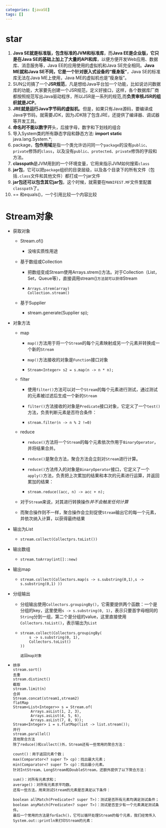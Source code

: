 ```yaml
---
categories: [javaSE]
tags: []
---
```

# star
1. **Java SE就是标准版，包含标准的JVM和标准库**，而**Java EE是企业版，它只是在Java SE的基础上加上了大量的API和库**，以便方便开发Web应用、数据库、消息服务等，Java EE的应用使用的虚拟机和Java SE完全相同。**Java ME就和Java SE不同，它是一个针对嵌入式设备的“瘦身版”**，Java SE的标准库无法在Java ME上使用，Java ME的虚拟机也是“瘦身版”。
2. SUN公司搞了一个**JSR规范**，凡是想给Java平台加一个功能，比如说访问数据库的功能，大家要先创建一个JSR规范，定义好接口，这样，各个数据库厂商都按照规范写出Java驱动程序，所以JSR是一系列的规范,而**负责审核JSR的组织就是JCP**。
3. **JRE就是运行Java字节码的虚拟机**。但是，如果只有Java源码，要编译成Java字节码，就需要JDK，因为JDK除了包含JRE，还提供了编译器、调试器等开发工具。
4.  **命名时不能以数字开**头，后接字母，数字和下划线的组合
5.  导入System类的所有静态字段和静态方法:   **import static** java.lang.System.*;
6. package，**包作用域**是指一个类允许访问同一个`package`的没有`public`、`private`修饰的`class`，以及没有`public`、`protected`、`private`修饰的字段和方法。
7. **classpath**是JVM用到的一个环境变量，它用来指示JVM如何搜索`class`
8. **jar包**，它可以把`package`组织的目录层级，以及各个目录下的所有文件（包括`.class`文件和其他文件）都打成一个jar文件
9. **jar包还可以包含其它jar包**，这个时候，就需要在`MANIFEST.MF`文件里配置`classpath`了。
10. == 和equals()，一个引用比较一个内容比较

# Stream对象

- 获取对象

  - Stream.of()

    -  没啥实质性用途 

  - 基于数组或Collection

    -  把数组变成Stream使用Arrays.strem()方法。对于Collection（List，Set，Queue等），直接调用stream()`方法就可以获得`Stream

    - ```
      Arrays.strem(array)
      Collection.stream()
      ```

  - 基于Supplier

    - stream.generate(Supplier<String> sp); 

- 对象方法

  - map

    -  `map()`方法用于将一个`Stream`的每个元素映射成另一个元素并转换成一个新的`Stream` 

    -  `map()`方法接收的对象是`Function`接口对象 

    - ```
      Stream<Integer> s2 = s.map(n -> n * n);
      ```

  - filter

    -  使用`filter()`方法可以对一个`Stream`的每个元素进行测试，通过测试的元素被过滤后生成一个新的`Stream` 
    -  `filter()`方法接收的对象是`Predicate`接口对象，它定义了一个`test()`方法，负责判断元素是否符合条件： 

    - ```
      stream.filter(n -> n % 2 !=0)
      ```

  - reduce

    - `reduce()`方法将一个`Stream`的每个元素依次作用于`BinaryOperator`，并将结果合并。

    - `reduce()`是聚合方法，聚合方法会立刻对`Stream`进行计算。

    -  `reduce()`方法传入的对象是`BinaryOperator`接口，它定义了一个`apply()`方法，负责把上次累加的结果和本次的元素进行运算，并返回累加的结果： 

    - ```
      stream.reduce((acc, n) -> acc + n); 
      ```

  -  对于`Stream`来说，对其进行转换操作*并不会触发任何计算* 

  -  而聚合操作则不一样，聚合操作会立刻促使`Stream`输出它的每一个元素，并依次纳入计算，以获得最终结果 

- 输出为List

  - ```
    stream.collect(Collectprs.toList())
    ```

- 输出数组

  - ```
    stream.toArray(int[]::new)
    ```

- 输出map

  - ```
    stream.collect(Collectors.map(s -> s.substring(0,1),s -> s.substring(0,1) ))
    ```

- 分组输出

  -  分组输出使用`Collectors.groupingBy()`，它需要提供两个函数：一个是分组的key，这里使用`s -> s.substring(0, 1)`，表示只要首字母相同的`String`分到一组，第二个是分组的value，这里直接使用`Collectors.toList()`，表示输出为`List` 

  - ```
    stream.collect(Collectors.groupingBy(
    	s -> s.substring(0, 1),
    	Collectors.toList()
    ))
    
    返回map对象
    ```

- ```
  排序
  stream.sort()
  去重
  stream.distinct()
  截取
  stream.limit(n)
  合并
  Stream.concat(stream1,stream2)
  flatMap
  Stream<List<Integer>> s = Stream.of(
          Arrays.asList(1, 2, 3),
          Arrays.asList(4, 5, 6),
          Arrays.asList(7, 8, 9));
  Stream<Integer> i = s.flatMap(list -> list.stream());
  并行
  stream.parallel()
  其他聚合方法
  除了reduce()和collect()外，Stream还有一些常用的聚合方法：
  
  count()：用于返回元素个数；
  max(Comparator<? super T> cp)：找出最大元素；
  min(Comparator<? super T> cp)：找出最小元素。
  针对IntStream、LongStream和DoubleStream，还额外提供了以下聚合方法：
  
  sum()：对所有元素求和；
  average()：对所有元素求平均数。
  还有一些方法，用来测试Stream的元素是否满足以下条件：
  
  boolean allMatch(Predicate<? super T>)：测试是否所有元素均满足测试条件；
  boolean anyMatch(Predicate<? super T>)：测试是否至少有一个元素满足测试条件。
  最后一个常用的方法是forEach()，它可以循环处理Stream的每个元素，我们经常传入System.out::println来打印Stream的元素：
  ```

  